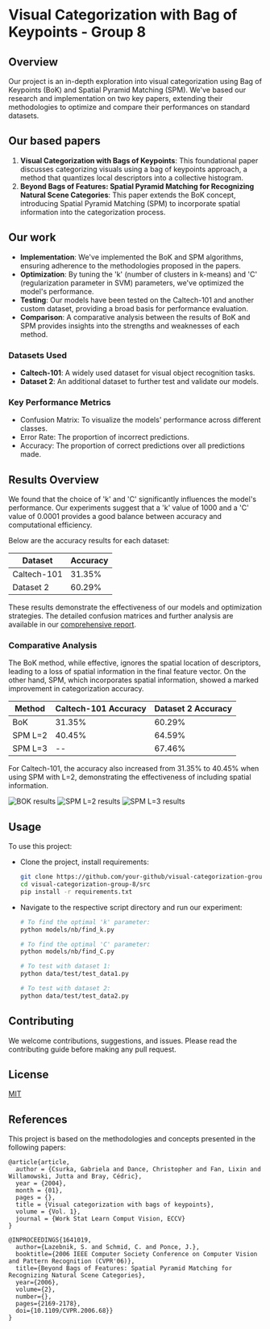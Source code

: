 # Visual Categorization with Bag of Keypoints - Group 8

## Overview
Our project is an in-depth exploration into visual categorization using Bag of Keypoints (BoK) and Spatial Pyramid Matching (SPM). We've based our research and implementation on two key papers, extending their methodologies to optimize and compare their performances on standard datasets.


## Our based papers
1. **Visual Categorization with Bags of Keypoints**: This foundational paper discusses categorizing visuals using a bag of keypoints approach, a method that quantizes local descriptors into a collective histogram.
2. **Beyond Bags of Features: Spatial Pyramid Matching for Recognizing Natural Scene Categories**: This paper extends the BoK concept, introducing Spatial Pyramid Matching (SPM) to incorporate spatial information into the categorization process.

## Our work
- **Implementation**: We've implemented the BoK and SPM algorithms, ensuring adherence to the methodologies proposed in the papers.
- **Optimization**: By tuning the 'k' (number of clusters in k-means) and 'C' (regularization parameter in SVM) parameters, we've optimized the model's performance.
- **Testing**: Our models have been tested on the Caltech-101 and another custom dataset, providing a broad basis for performance evaluation.
- **Comparison**: A comparative analysis between the results of BoK and SPM provides insights into the strengths and weaknesses of each method.

### Datasets Used
- **Caltech-101**: A widely used dataset for visual object recognition tasks.
- **Dataset 2**: An additional dataset to further test and validate our models.

### Key Performance Metrics
- Confusion Matrix: To visualize the models' performance across different classes.
- Error Rate: The proportion of incorrect predictions.
- Accuracy: The proportion of correct predictions over all predictions made.

## Results Overview

We found that the choice of 'k' and 'C' significantly influences the model's performance. Our experiments suggest that a 'k' value of 1000 and a 'C' value of 0.0001 provides a good balance between accuracy and computational efficiency.

Below are the accuracy results for each dataset:

| Dataset     | Accuracy  |
|-------------|-----------|
| Caltech-101 | 31.35%    |
| Dataset 2   | 60.29%    |

These results demonstrate the effectiveness of our models and optimization strategies. The detailed confusion matrices and further analysis are available in our [comprehensive report](https://drive.google.com/file/d/1nLKfMoRdf1AGfQUSnw6BhtmRKCzZXevJ/view?usp=sharing).

### Comparative Analysis
The BoK method, while effective, ignores the spatial location of descriptors, leading to a loss of spatial information in the final feature vector. On the other hand, SPM, which incorporates spatial information, showed a marked improvement in categorization accuracy.

| Method      | Caltech-101 Accuracy | Dataset 2 Accuracy |
|-------------|----------------------|--------------------|
| BoK         | 31.35%               | 60.29%             |
| SPM L=2     | 40.45%               | 64.59%             |
| SPM L=3     | --                   | 67.46%             |

For Caltech-101, the accuracy also increased from 31.35% to 40.45% when using SPM with L=2, demonstrating the effectiveness of including spatial information.

![BOK results](https://i.ibb.co/ngxTBVP/Screenshot-from-2023-12-31-08-06-54.png)
![SPM L=2 results](https://i.ibb.co/LCHYymK/Screenshot-from-2023-12-31-08-07-10.png)
![SPM L=3 results](https://i.ibb.co/jMxpjSB/Screenshot-from-2023-12-31-08-07-23.png)

## Usage
To use this project:
- Clone the project, install requirements:
    ```bash
    git clone https://github.com/your-github/visual-categorization-group-8.git
    cd visual-categorization-group-8/src
    pip install -r requirements.txt
    ```
- Navigate to the respective script directory and run our experiment:
    ```bash
    # To find the optimal 'k' parameter:
    python models/nb/find_k.py

    # To find the optimal 'C' parameter:
    python models/nb/find_C.py

    # To test with dataset 1:
    python data/test/test_data1.py

    # To test with dataset 2:
    python data/test/test_data2.py
    ```

## Contributing
We welcome contributions, suggestions, and issues. Please read the contributing guide before making any pull request.

## License
[MIT](https://choosealicense.com/licenses/mit/)

## References
This project is based on the methodologies and concepts presented in the following papers:
```
@article{article,
  author = {Csurka, Gabriela and Dance, Christopher and Fan, Lixin and Willamowski, Jutta and Bray, Cédric},
  year = {2004},
  month = {01},
  pages = {},
  title = {Visual categorization with bags of keypoints},
  volume = {Vol. 1},
  journal = {Work Stat Learn Comput Vision, ECCV}
}

@INPROCEEDINGS{1641019,
  author={Lazebnik, S. and Schmid, C. and Ponce, J.},
  booktitle={2006 IEEE Computer Society Conference on Computer Vision and Pattern Recognition (CVPR'06)}, 
  title={Beyond Bags of Features: Spatial Pyramid Matching for Recognizing Natural Scene Categories}, 
  year={2006},
  volume={2},
  number={},
  pages={2169-2178},
  doi={10.1109/CVPR.2006.68}}
}
```
